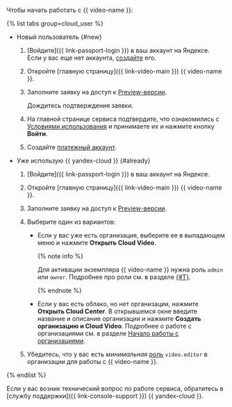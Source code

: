 Чтобы начать работать с {{ video-name }}:

{% list tabs group=cloud_user %}

- Новый пользователь {#new}

  1. [Войдите]({{ link-passport-login }}) в ваш аккаунт на Яндексе. Если у вас еще нет аккаунта, [создайте](https://yandex.ru/support/passport/authorization/registration.html) его.
  1. Откройте [главную страницу]({{ link-video-main }}) {{ video-name }}.
  1. Заполните заявку на доступ к [Preview-версии](../../overview/concepts/launch-stages.md).

     Дождитесь подтверждения заявки.

  1. На главной странице сервиса подтвердите, что ознакомились с [Условиями использования](https://yandex.ru/legal/cloud_termsofuse/?lang=ru) и принимаете их и нажмите кнопку **Войти**.
  1. Создайте [платежный аккаунт](../../billing/operations/create-new-account.md).

- Уже использую {{ yandex-cloud }} {#already}

  1. [Войдите]({{ link-passport-login }}) в ваш аккаунт на Яндексе.
  1. Откройте [главную страницу]({{ link-video-main }}) {{ video-name }}.
  1. Заполните заявку на доступ к [Preview-версии](../../overview/concepts/launch-stages.md).
  1. Выберите один из вариантов:

     * Если у вас уже есть организация, выберите ее в выпадающем меню и нажмите **Открыть Cloud Video**.

       {% note info %}

       Для активации экземпляра {{ video-name }} нужна роль `admin` или `owner`. Подробнее про роли см. в разделе [{#T}](../../organization/security/index.md).

       {% endnote %}

     * Если у вас есть облако, но нет организации, нажмите **Открыть Cloud Center**. В открывшемся окне введите название и описание организации и нажмите **Создать организацию и Cloud Video**. Подробнее о работе с организациями см. в разделе [Начало работы с организациями](../../organization/quickstart.md).
   1. Убедитесь, что у вас есть _минимальная_ [роль](../../video/security/index.md#video-editor) `video.editor` в организации для работы с {{ video-name }}.

{% endlist %}

Если у вас возник технический вопрос по работе сервиса, обратитесь в [службу поддержки]({{ link-console-support }}) {{ yandex-cloud }}.
